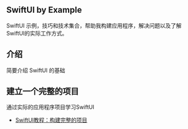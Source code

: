 SwiftUI by Example
---

SwiftUI 示例，技巧和技术集合，帮助我构建应用程序，解决问题以及了解SwiftUI的实际工作方式。


## 介绍

简要介绍 SwiftUI 的基础

## 建立一个完整的项目

通过实际的应用程序项目学习SwiftUI


- [SwiftUI教程：构建完整的项目](example/demo1)